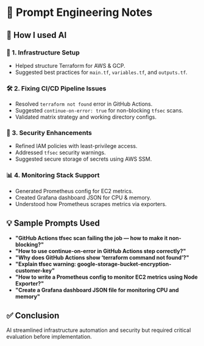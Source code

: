 # 📌 Prompt Engineering Notes

## 🚀 How I used AI

### 📌 1. Infrastructure Setup
- Helped structure Terraform for AWS & GCP.
- Suggested best practices for `main.tf`, `variables.tf`, and `outputs.tf`.

### 🛠️ 2. Fixing CI/CD Pipeline Issues
- Resolved `terraform not found` error in GitHub Actions.
- Suggested `continue-on-error: true` for non-blocking `tfsec` scans.
- Validated matrix strategy and working directory configs.

### 🔐 3. Security Enhancements
- Refined IAM policies with least-privilege access.
- Addressed `tfsec` security warnings.
- Suggested secure storage of secrets using AWS SSM.

### 📊 4. Monitoring Stack Support
- Generated Prometheus config for EC2 metrics.
- Created Grafana dashboard JSON for CPU & memory.
- Understood how Prometheus scrapes metrics via exporters.

## 💡 Sample Prompts Used
- **"GitHub Actions tfsec scan failing the job — how to make it non-blocking?"**
- **"How to use continue-on-error in GitHub Actions step correctly?"**
- **"Why does GitHub Actions show ‘terraform command not found’?"**
- **"Explain tfsec warning: google-storage-bucket-encryption-customer-key"**
- **"How to write a Prometheus config to monitor EC2 metrics using Node Exporter?"**
- **"Create a Grafana dashboard JSON file for monitoring CPU and memory"**

## ✅ Conclusion
AI streamlined infrastructure automation and security but required critical evaluation before implementation.
